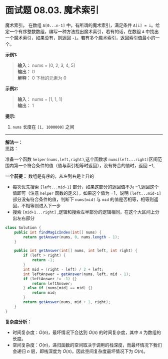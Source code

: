 # 面试题 08.03. 魔术索引

魔术索引。 在数组 `A[0...n-1]` 中，有所谓的魔术索引，满足条件 `A[i] = i`。给定一个有序整数数组，编写一种方法找出魔术索引，若有的话，在数组 `A` 中找出一个魔术索引，如果没有，则返回 `-1`。若有多个魔术索引，返回索引值最小的一个。

**示例1:**  
>**输入：** nums = [0, 2, 3, 4, 5]  
>**输出：** 0  
>**解释：** 0 下标的元素为 0

**示例2:**  
>**输入：** nums = [1, 1, 1]  
>**输出：** 1  

**提示:**

1. `nums` 长度在 `[1, 1000000]` 之间

---
**解法一：**  
思路：  

准备一个函数 `helper(nums,left,right)`,这个函数求 `nums[left...right]`区间范围内第一个符合条件的值（值与索引相等时返回），没有符合的值时，返回 $-1$,

**一个前提：** 数组是有序的，从左到右是上升的

* 每次优先搜索 `[left...mid-1]` 部分，如果这部分的返回值不为 $−1$,返回这个值即可（注意 `helper` 函数的定义），如果这个值为 $-1$，说明 `[left...mid-1]` 部分没有符合条件的值，判断下 `nums[mid]` 与 `mid` 的值是否相等，相等则返回，不相等则进入下一步
* 搜索 `[mid+1...right]` ,逻辑和搜索左半部分的逻辑相同，在这个大区间上分出左右部分

```Java
class Solution {
    public int findMagicIndex(int[] nums) {
        return getAnswer(nums, 0, nums.length - 1);
    }

    public int getAnswer(int[] nums, int left, int right) {
        if (left > right) {
            return -1;
        }
        int mid = (right - left) / 2 + left;
        int leftAnswer = getAnswer(nums, left, mid - 1);
        if (leftAnswer != -1) {}
            return leftAnswer;
        } else if (nums[mid] == mid) {}
            return mid;
        }
        return getAnswer(nums, mid + 1, right);
    }
}
```

**复杂度分析：**  

* 时间复杂度：$O(n)$，最坏情况下会达到 $O(n)$ 的时间复杂度，其中 $n$ 为数组的长度。
* 空间复杂度：$O(n)$，递归函数的空间取决于调用的栈深度，而最坏情况下我们会递归 $n$ 层，即栈深度为 $O(n)$，因此空间复杂度最坏情况下为 $O(n)$。
